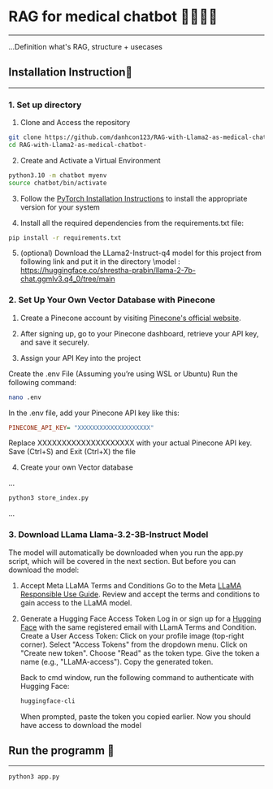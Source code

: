 # RAG for medical chatbot 🧠💬➕🏥

---

...Definition what's RAG, structure + usecases

## Installation Instruction🚀
---

### 1. Set up directory
1. Clone and Access the repository
```bash
git clone https://github.com/danhcon123/RAG-with-Llama2-as-medical-chatbot-.git
cd RAG-with-Llama2-as-medical-chatbot-
```

2. Create and Activate a Virtual Environment
```bash
python3.10 -m chatbot myenv
source chatbot/bin/activate
```
3. Follow the [PyTorch Installation Instructions](https://pytorch.org/get-started/locally/) to install the appropriate version for your system

4. Install all the required dependencies from the requirements.txt file:
```bash
pip install -r requirements.txt
```

5. (optional) Download the LLama2-Instruct-q4 model for this project from following link and put it in the directory \model :
https://huggingface.co/shrestha-prabin/llama-2-7b-chat.ggmlv3.q4_0/tree/main 


### 2. Set Up Your Own Vector Database with Pinecone

1. Create a Pinecone account by visiting [Pinecone's official website](https://www.pinecone.io/).

2. After signing up, go to your Pinecone dashboard, retrieve your API key, and save it securely.

3. Assign your API Key into the project

Create the .env File
(Assuming you’re using WSL or Ubuntu) Run the following command:
```bash
nano .env
```
In the .env file, add your Pinecone API key like this:
```ini
PINECONE_API_KEY= "XXXXXXXXXXXXXXXXXXXX"
``` 
Replace XXXXXXXXXXXXXXXXXXXX with your actual Pinecone API key.
Save (Ctrl+S) and Exit (Ctrl+X) the file

4. Create your own Vector database


...

```bash
python3 store_index.py
```

...

### 3. Download LLama Llama-3.2-3B-Instruct Model

The model will automatically be downloaded when you run the app.py script, which will be covered in the next section.
But before you can download the model:

1. Accept Meta LLaMA Terms and Conditions
    Go to the Meta [LLaMA Responsible Use Guide](https://www.llama.com/responsible-use-guide/).
    Review and accept the terms and conditions to gain access to the LLaMA model.

2. Generate a Hugging Face Access Token
    Log in or sign up for a [Hugging Face](https://huggingface.co/) with the same registered email with LLamA Terms and Condition.
    Create a User Access Token:
        Click on your profile image (top-right corner).
        Select "Access Tokens" from the dropdown menu.
        Click on "Create new token".
        Choose "Read" as the token type.
        Give the token a name (e.g., "LLaMA-access").
        Copy the generated token.

    Back to cmd window, run the following command to authenticate with Hugging Face:
    ```bash
    huggingface-cli
    ```
    When prompted, paste the token you copied earlier.
    Now you should have access to download the model


## Run the programm 🚀
---

```bash
python3 app.py
```


